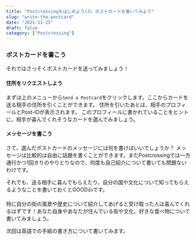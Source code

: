 ```yaml
---
title: "Postcrossingをはじめよう(3) ポストカードを書いてみよう"
slug: "write-the-postcard"
date: "2021-11-25"
draft: false
category: ["Postcrossing"]
---
```


### ポストカードを書こう

それではさっそくポストカードを送ってみましょう！

#### 住所をリクエストしよう

まずは上のメニューから`Send a Postcard`をクリックします。ここからカードを送る相手の住所を引くことができます。
住所を引いたあとは、相手のプロフィールとPost-IDが表示されます。
このプロフィールに書かれていることをヒントに、相手が喜んでくれそうなカードを選んでみましょう。

#### メッセージを書こう

さて、選んだポストカードのメッセージには何を書けばいいでしょうか？
メッセージは比較的は自由に話題を書くことができます。またPostcrossingでは一方通行かつ1回きりのやりとりなので、何度も自己紹介について書いても問題ないわけです。

それでも、送る相手に喜んでもらえたり、自分の国や文化について知ってもらえるようなことを書いておくとGOOD👍です。

特に自分の街の風景や歴史について紹介してあげると受け取った人は喜んでくれるはずです！あなた自身やあなたが住んでいる街や文化、好きな食べ物について書いてみましょう。

次回は英語での手紙の書き方について書いてみます。